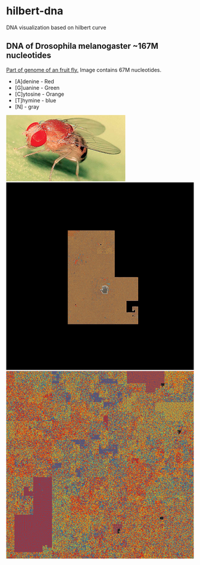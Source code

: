 # hilbert-dna
DNA visualization based on hilbert curve

DNA of Drosophila melanogaster ~167M nucleotides
------------------------------------------------

<a href="https://www.ncbi.nlm.nih.gov/genome/47?genome_assembly_id=1508903">Part of genome of an fruit fly.</a> Image contains 67M nucleotides.

- [A]denine - Red
- [G]uanine - Green
- [C]ytosine - Orange
- [T]hymine - blue
- [N] - gray

<a href="https://www.ncbi.nlm.nih.gov/genome/47?genome_assembly_id=1508903">
<img src="img/fruit-fly.jpg" />
</a>

<img src="img/preview.gif" />
<img src="img/preview.png" />

